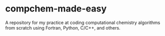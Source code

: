 # compchem-made-easy
A repository for my practice at coding computational chemistry algorithms from scratch using Fortran, Python, C/C++, and others.
